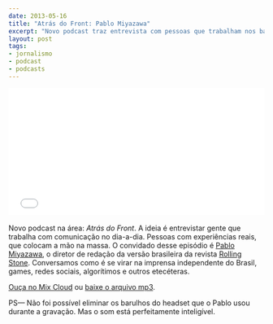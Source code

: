 ```yaml
---
date: 2013-05-16
title: "Atrás do Front: Pablo Miyazawa"
excerpt: "Novo podcast traz entrevista com pessoas que trabalham nos bastidores da comunicação. Neste episódio: o diretor de redação da Rolling Stone Brasil"
layout: post
tags: 
- jornalismo
- podcast
- podcasts
---
```


<iframe width="100%" height="250" src="//www.mixcloud.com/widget/iframe/?feed=http%3A%2F%2Fwww.mixcloud.com%2Feduf%2Fatr%25C3%25A1s-do-font-com-pablo-miyazawa%2F&embed_uuid=46e144f1-6657-4b05-85ed-95a8355d2528&stylecolor=&embed_type=widget_standard" frameborder="0"></iframe><div style="clear:both; height:3px; width:auto;"></div>

Novo podcast na área: *Atrás do Front*. A ideia é entrevistar gente que trabalha com comunicação no dia-a-dia. Pessoas com experiências reais, que colocam a mão na massa. O convidado desse episódio é [Pablo Miyazawa](https://twitter.com/pablomiyazawa), o diretor de redação da versão brasileira da revista [Rolling Stone](http://rollingstone.uol.com.br/). Conversamos como é se virar na imprensa independente do Brasil, games, redes sociais, algorítimos e outros etecéteras.

[Ouça no Mix Cloud](http://www.mixcloud.com/eduf/atr%C3%A1s-do-font-com-pablo-miyazawa/) ou [baixe o arquivo mp3](http://www.mediafire.com/?321l476p1t75ms8).

PS— Não foi possível eliminar os barulhos do headset que o Pablo usou durante a gravação. Mas o som está perfeitamente inteligível.